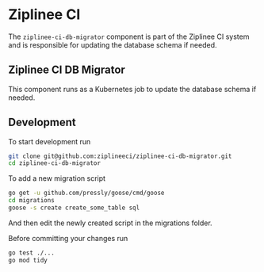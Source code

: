 # Ziplinee CI 

The `ziplinee-ci-db-migrator` component is part of the Ziplinee CI system and is responsible for updating the database schema if needed.


## Ziplinee CI DB Migrator 

This component runs as a Kubernetes job to update the database schema if needed.

## Development

To start development run

```bash
git clone git@github.com:ziplineeci/ziplinee-ci-db-migrator.git
cd ziplinee-ci-db-migrator
```

To add a new migration script

```bash
go get -u github.com/pressly/goose/cmd/goose
cd migrations
goose -s create create_some_table sql
```

And then edit the newly created script in the migrations folder.

Before committing your changes run

```bash
go test ./...
go mod tidy
```
